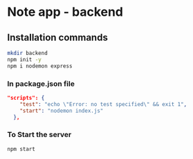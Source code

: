# Note app - backend

## Installation commands

```bash
mkdir backend
npm init -y
npm i nodemon express
```

### In package.json file
```json
"scripts": {
    "test": "echo \"Error: no test specified\" && exit 1",
    "start": "nodemon index.js"
  },
```
### To Start the server
```bash
npm start
```
 

 


